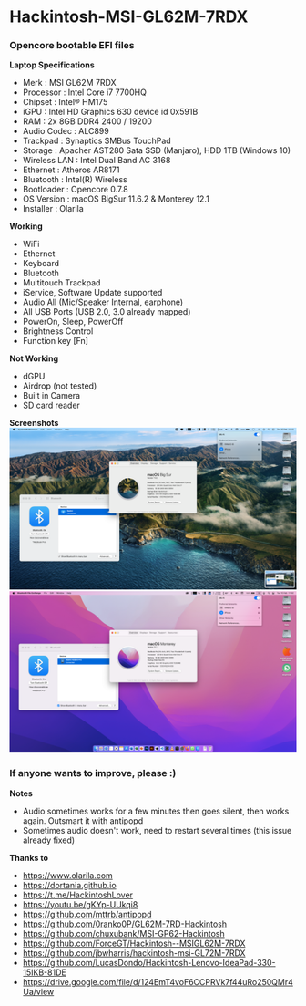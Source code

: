 # Hackintosh-MSI-GL62M-7RDX
### Opencore bootable EFI files

**Laptop Specifications**
- Merk          : MSI GL62M 7RDX
- Processor     : Intel Core i7 7700HQ 
- Chipset       : Intel® HM175
- iGPU          : Intel HD Graphics 630 device id 0x591B
- RAM           : 2x 8GB DDR4 2400 / 19200
- Audio Codec   : ALC899
- Trackpad      : Synaptics SMBus TouchPad
- Storage       : Apacher AST280 Sata SSD (Manjaro), HDD 1TB (Windows 10)
- Wireless LAN  : Intel Dual Band AC 3168
- Ethernet      : Atheros AR8171
- Bluetooth     : Intel(R) Wireless
- Bootloader    : Opencore 0.7.8
- OS Version    : macOS BigSur 11.6.2 & Monterey 12.1
- Installer     : Olarila

**Working**
- WiFi
- Ethernet
- Keyboard
- Bluetooth
- Multitouch Trackpad
- iService, Software Update supported
- Audio All (Mic/Speaker Internal, earphone)
- All USB Ports (USB 2.0, 3.0 already mapped)
- PowerOn, Sleep, PowerOff
- Brightness Control
- Function key [Fn]

**Not Working**
- dGPU
- Airdrop (not tested)
- Built in Camera
- SD card reader

**Screenshots**
![Big Sur](https://github.com/alfatihart/Hackintosh-MSI-GL62M-7RDX/blob/main/Screen%20Shot%202022-02-15%20at%2011.12.50.png?raw=true)
![Monterey](https://github.com/alfatihart/Hackintosh-MSI-GL62M-7RDX/blob/main/Screen%20Shot%202022-02-15%20at%2011.02.42.png?raw=true)

### If anyone wants to improve, please :)

**Notes**
* Audio sometimes works for a few minutes then goes silent, then works again. Outsmart it with antipopd
* Sometimes audio doesn't work, need to restart several times (this issue already fixed)

**Thanks to**
* https://www.olarila.com
* https://dortania.github.io
* https://t.me/HackintoshLover
* https://youtu.be/gKYp-UUkqi8
* https://github.com/mttrb/antipopd
* https://github.com/0ranko0P/GL62M-7RD-Hackintosh
* https://github.com/chuxubank/MSI-GP62-Hackintosh
* https://github.com/ForceGT/Hackintosh--MSIGL62M-7RDX
* https://github.com/jbwharris/hackintosh-msi-GL72M-7RDX
* https://github.com/LucasDondo/Hackintosh-Lenovo-IdeaPad-330-15IKB-81DE
* https://drive.google.com/file/d/124EmT4voF6CCPRVk7f44uRo250QMr4Ua/view
